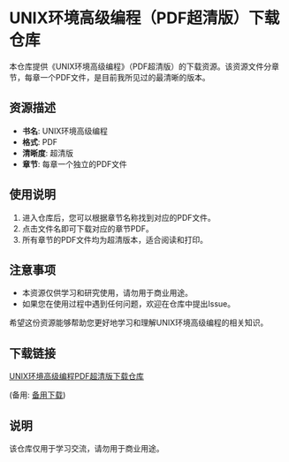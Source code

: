 # UNIX环境高级编程（PDF超清版）下载仓库

本仓库提供《UNIX环境高级编程》（PDF超清版）的下载资源。该资源文件分章节，每章一个PDF文件，是目前我所见过的最清晰的版本。

## 资源描述

- **书名**: UNIX环境高级编程
- **格式**: PDF
- **清晰度**: 超清版
- **章节**: 每章一个独立的PDF文件

## 使用说明

1. 进入仓库后，您可以根据章节名称找到对应的PDF文件。
2. 点击文件名即可下载对应的章节PDF。
3. 所有章节的PDF文件均为超清版本，适合阅读和打印。

## 注意事项

- 本资源仅供学习和研究使用，请勿用于商业用途。
- 如果您在使用过程中遇到任何问题，欢迎在仓库中提出Issue。

希望这份资源能够帮助您更好地学习和理解UNIX环境高级编程的相关知识。

## 下载链接
[UNIX环境高级编程PDF超清版下载仓库](https://pan.quark.cn/s/24b1063e5296) 

(备用: [备用下载](https://pan.baidu.com/s/1cC3Q4U-ZObEUV88CBZS-OA?pwd=1234))

## 说明

该仓库仅用于学习交流，请勿用于商业用途。
